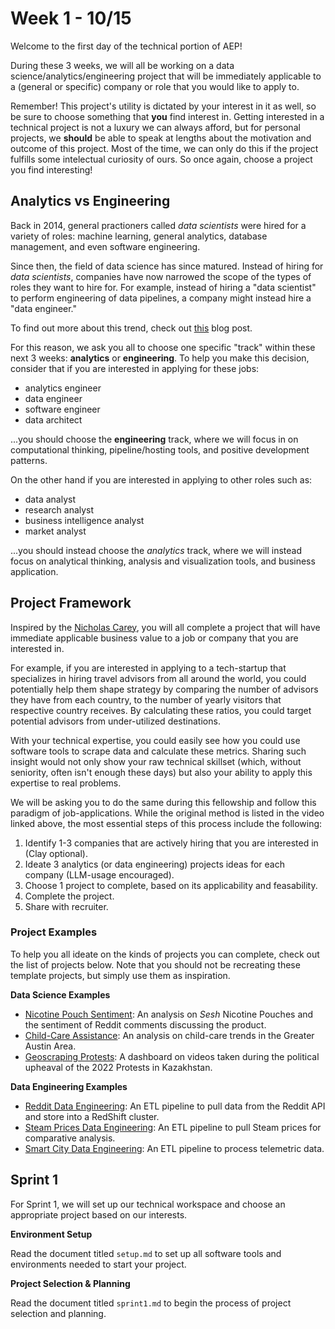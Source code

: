 # Week 1 - 10/15

Welcome to the first day of the technical portion of AEP!

During these 3 weeks, we will all be working on a data science/analytics/engineering project that will be immediately applicable to a (general or specific) company or role that you would like to apply to. 

Remember! This project's utility is dictated by your interest in it as well, so be sure to choose something that **you** find interest in. Getting interested in a technical project is not a luxury we can always afford, but for personal projects, we **should** be able to speak at lengths about the motivation and outcome of this project. Most of the time, we can only do this if the project fulfills some intelectual curiosity of ours. So once again, choose a project you find interesting! 

## Analytics vs Engineering

Back in 2014, general practioners called *data scientists* were hired for a variety of roles: machine learning, general analytics, database management, and even software engineering.

Since then, the field of data science has since matured. Instead of hiring for *data scientists*, companies have now narrowed the scope of the types of roles they want to hire for. For example, instead of hiring a "data scientist" to perform engineering of data pipelines, a company might instead hire a "data engineer."

To find out more about this trend, check out [this](https://emiruz.com/post/2023-08-12-data-jobs/) blog post.

For this reason, we ask you all to choose one specific "track" within these next 3 weeks: **analytics** or **engineering**. To help you make this decision, consider that if you are interested in applying for these jobs:

* analytics engineer
* data engineer
* software engineer
* data architect

...you should choose the **engineering** track, where we will focus in on computational thinking, pipeline/hosting tools, and positive development patterns.

On the other hand if you are interested in applying to other roles such as:

* data analyst
* research analyst
* business intelligence analyst
* market analyst

...you should instead choose the *analytics* track, where we will instead focus on analytical thinking, analysis and visualization tools, and business application.

## Project Framework

Inspired by the [Nicholas Carey](https://www.linkedin.com/posts/nicholasgcarey_career-development-strategies-for-landing-activity-7213908274344062977-lJP9/?utm_source=share&utm_medium=member_desktop), you will all complete a project that will have immediate applicable business value to a job or company that you are interested in.

For example, if you are interested in applying to a tech-startup that specializes in hiring travel advisors from all around the world, you could potentially help them shape strategy by comparing the number of advisors they have from each country, to the number of yearly visitors that respective country receives. By calculating these ratios, you could target potential advisors from under-utilized destinations.

With your technical expertise, you could easily see how you could use software tools to scrape data and calculate these metrics. Sharing such insight would not only show your raw technical skillset (which, without seniority, often isn't enough these days) but also your ability to apply this expertise to real problems.

We will be asking you to do the same during this fellowship and follow this paradigm of job-applications. While the original method is listed in the video linked above, the most essential steps of this process include the following:

1. Identify 1-3 companies that are actively hiring that you are interested in (Clay optional). 
2. Ideate 3 analytics (or data engineering) projects ideas for each company (LLM-usage encouraged).
3. Choose 1 project to complete, based on its applicability and feasability.
4. Complete the project.
5. Share with recruiter.

### Project Examples

To help you all ideate on the kinds of projects you can complete, check out the list of projects below. Note that you should not be recreating these template projects, but simply use them as inspiration.

**Data Science Examples**

* [Nicotine Pouch Sentiment](https://github.com/F-said/sesh-sentiment): An analysis on *Sesh* Nicotine Pouches and the sentiment of Reddit comments discussing the product.
* [Child-Care Assistance](https://github.com/F-said/ccdf-austin): An analysis on child-care trends in the Greater Austin Area.
* [Geoscraping Protests](https://github.com/F-said/kz-unrest-trackr): A dashboard on videos taken during the political upheaval of the 2022 Protests in Kazakhstan.

**Data Engineering Examples**

* [Reddit Data Engineering](https://github.com/mjcolon218/RedditDataEngineering): An ETL pipeline to pull data from the Reddit API and store into a RedShift cluster.
* [Steam Prices Data Engineering](https://github.com/edseldim/steam_prices_data_engineering?tab=readme-ov-file): An ETL pipeline to pull Steam prices for comparative analysis.
* [Smart City Data Engineering](https://github.com/mjcolon218/smart_city_data_engineering_project): An ETL pipeline to process telemetric data.

## Sprint 1

For Sprint 1, we will set up our technical workspace and choose an appropriate project based on our interests.

**Environment Setup**

Read the document titled `setup.md` to set up all software tools and environments needed to start your project.

**Project Selection & Planning**

Read the document titled `sprint1.md` to begin the process of project selection and planning.